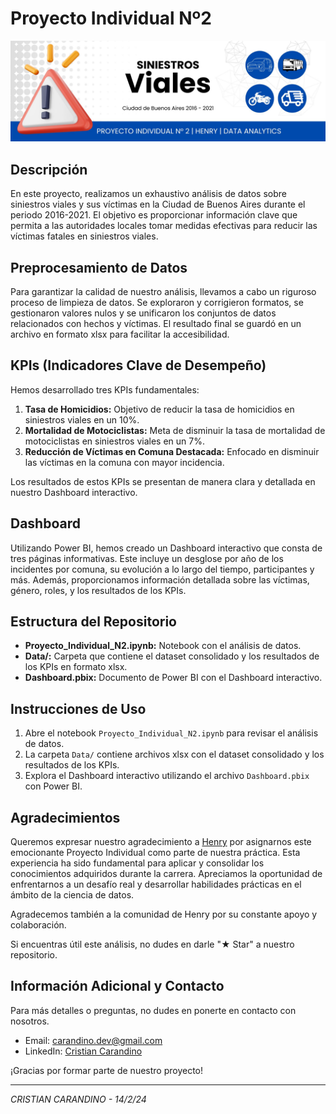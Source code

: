 # Proyecto Individual Nº2

![Imagen de Portada](proyecto2_github_henry.jpg)

## Descripción
En este proyecto, realizamos un exhaustivo análisis de datos sobre siniestros viales y sus víctimas en la Ciudad de Buenos Aires durante el periodo 2016-2021. El objetivo es proporcionar información clave que permita a las autoridades locales tomar medidas efectivas para reducir las víctimas fatales en siniestros viales.

## Preprocesamiento de Datos
Para garantizar la calidad de nuestro análisis, llevamos a cabo un riguroso proceso de limpieza de datos. Se exploraron y corrigieron formatos, se gestionaron valores nulos y se unificaron los conjuntos de datos relacionados con hechos y víctimas. El resultado final se guardó en un archivo en formato xlsx para facilitar la accesibilidad.

## KPIs (Indicadores Clave de Desempeño)
Hemos desarrollado tres KPIs fundamentales:
1. **Tasa de Homicidios:** Objetivo de reducir la tasa de homicidios en siniestros viales en un 10%.
2. **Mortalidad de Motociclistas:** Meta de disminuir la tasa de mortalidad de motociclistas en siniestros viales en un 7%.
3. **Reducción de Víctimas en Comuna Destacada:** Enfocado en disminuir las víctimas en la comuna con mayor incidencia.

Los resultados de estos KPIs se presentan de manera clara y detallada en nuestro Dashboard interactivo.

## Dashboard
Utilizando Power BI, hemos creado un Dashboard interactivo que consta de tres páginas informativas. Este incluye un desglose por año de los incidentes por comuna, su evolución a lo largo del tiempo, participantes y más. Además, proporcionamos información detallada sobre las víctimas, género, roles, y los resultados de los KPIs.

## Estructura del Repositorio
- **Proyecto_Individual_N2.ipynb:** Notebook con el análisis de datos.
- **Data/:** Carpeta que contiene el dataset consolidado y los resultados de los KPIs en formato xlsx.
- **Dashboard.pbix:** Documento de Power BI con el Dashboard interactivo.

## Instrucciones de Uso
1. Abre el notebook `Proyecto_Individual_N2.ipynb` para revisar el análisis de datos.
2. La carpeta `Data/` contiene archivos xlsx con el dataset consolidado y los resultados de los KPIs.
3. Explora el Dashboard interactivo utilizando el archivo `Dashboard.pbix` con Power BI.

## Agradecimientos

Queremos expresar nuestro agradecimiento a [Henry](https://www.soyhenry.com/) por asignarnos este emocionante Proyecto Individual como parte de nuestra práctica. Esta experiencia ha sido fundamental para aplicar y consolidar los conocimientos adquiridos durante la carrera. Apreciamos la oportunidad de enfrentarnos a un desafío real y desarrollar habilidades prácticas en el ámbito de la ciencia de datos.

Agradecemos también a la comunidad de Henry por su constante apoyo y colaboración.

Si encuentras útil este análisis, no dudes en darle "★ Star" a nuestro repositorio.

## Información Adicional y Contacto
Para más detalles o preguntas, no dudes en ponerte en contacto con nosotros.
- Email: [carandino.dev@gmail.com](mailto:carandino.dev@gmail.com)
- LinkedIn: [Cristian Carandino](https://www.linkedin.com/in/carandinocristianagustin/)

¡Gracias por formar parte de nuestro proyecto!

--- 

*CRISTIAN CARANDINO - 14/2/24*